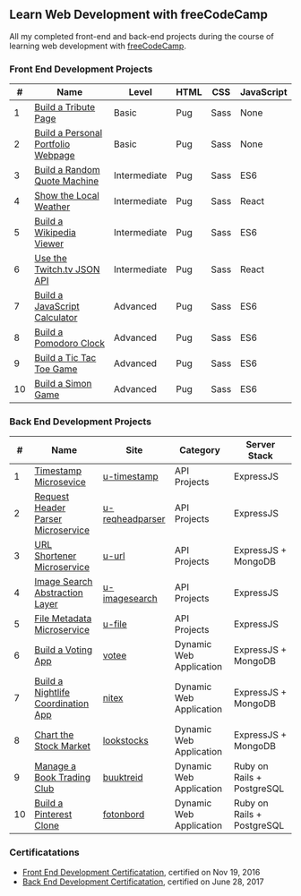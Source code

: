 ## Learn Web Development with freeCodeCamp
All my completed front-end and back-end projects during the course of learning web development with [freeCodeCamp](https://www.freecodecamp.org/).

### Front End Development Projects
| # | Name | Level | HTML | CSS | JavaScript |
|---|------|-------|------|-----|------------|
|1|[Build a Tribute Page](https://codepen.io/thieurom/pen/oLavRd)|Basic|Pug|Sass|None|
|2|[Build a Personal Portfolio Webpage](https://codepen.io/thieurom/pen/qNQjQy)|Basic|Pug|Sass|None|
|3|[Build a Random Quote Machine](https://codepen.io/thieurom/pen/OXdOgo)|Intermediate|Pug|Sass|ES6|
|4|[Show the Local Weather](https://codepen.io/thieurom/pen/LkampO)|Intermediate|Pug|Sass|React|
|5|[Build a Wikipedia Viewer](https://codepen.io/thieurom/pen/NAVdPg)|Intermediate|Pug|Sass|ES6|
|6|[Use the Twitch.tv JSON API](https://codepen.io/thieurom/pen/qaWKxm)|Intermediate|Pug|Sass|React|
|7|[Build a JavaScript Calculator](https://codepen.io/thieurom/pen/zKLqQg)|Advanced|Pug|Sass|ES6|
|8|[Build a Pomodoro Clock](https://codepen.io/thieurom/pen/GjPZzk)|Advanced|Pug|Sass|ES6|
|9|[Build a Tic Tac Toe Game](https://codepen.io/thieurom/pen/zoYQJP)|Advanced|Pug|Sass|ES6|
|10|[Build a Simon Game](https://codepen.io/thieurom/pen/oYxVyo)|Advanced|Pug|Sass|ES6|

### Back End Development Projects
| # | Name | Site | Category | Server Stack |
|---|------|------|----------|--------------|
|1|[Timestamp Microsevice](https://github.com/Thieurom/fcc-timestamp)|[u-timestamp](https://u-timestamp.herokuapp.com/)|API Projects|ExpressJS|
|2|[Request Header Parser Microservice](https://github.com/Thieurom/fcc-reqheadparser)|[u-reqheadparser](https://u-reqheadparser.herokuapp.com/)|API Projects|ExpressJS|
|3|[URL Shortener Microservice](https://github.com/Thieurom/fcc-uurl)|[u-url](https://u-url.herokuapp.com/)|API Projects|ExpressJS + MongoDB|
|4|[Image Search Abstraction Layer](https://github.com/Thieurom/fcc-imagesearch)|[u-imagesearch](https://u-imagesearch.herokuapp.com/)|API Projects|ExpressJS|
|5|[File Metadata Microservice](https://github.com/Thieurom/fcc-filemetadata)|[u-file](https://u-file.herokuapp.com/)|API Projects|ExpressJS|
|6|[Build a Voting App](https://github.com/Thieurom/fcc-voting)|[votee](https://votee.herokuapp.com/)|Dynamic Web Application|ExpressJS + MongoDB|
|7|[Build a Nightlife Coordination App](https://github.com/Thieurom/fcc-nitex)|[nitex](https://nitex.herokuapp.com/)|Dynamic Web Application|ExpressJS + MongoDB|
|8|[Chart the Stock Market](https://github.com/Thieurom/fcc-lookstocks)|[lookstocks](https://lookstocks.herokuapp.com/)|Dynamic Web Application|ExpressJS + MongoDB|
|9|[Manage a Book Trading Club](https://github.com/Thieurom/fcc-buuktreid)|[buuktreid](https://buuktreid.herokuapp.com/)|Dynamic Web Application|Ruby on Rails + PostgreSQL|
|10|[Build a Pinterest Clone](https://github.com/Thieurom/fcc-fotonbord)|[fotonbord](https://fotonbord.herokuapp.com/)|Dynamic Web Application|Ruby on Rails + PostgreSQL|

### Certificatations
- [Front End Development Certificatation](https://www.freecodecamp.org/thieurom/front-end-certification), certified on Nov 19, 2016
- [Back End Development Certificatation](https://www.freecodecamp.org/thieurom/back-end-certification), certified on June 28, 2017
